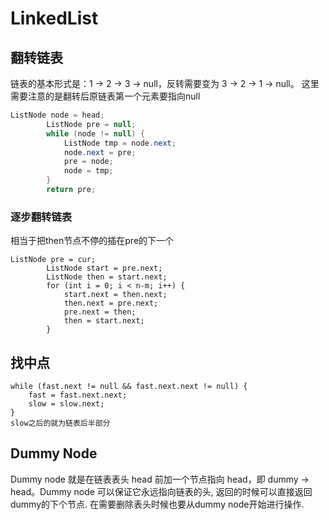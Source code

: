 # LinkedList

## 翻转链表
链表的基本形式是：1 -> 2 -> 3 -> null，反转需要变为 3 -> 2 -> 1 -> null。
这里需要注意的是翻转后原链表第一个元素要指向null

```java
ListNode node = head;
        ListNode pre = null;
        while (node != null) {
            ListNode tmp = node.next;
            node.next = pre;
            pre = node;
            node = tmp;
        }
        return pre;
```

### 逐步翻转链表 
相当于把then节点不停的插在pre的下一个
```
ListNode pre = cur;
        ListNode start = pre.next;
        ListNode then = start.next;
        for (int i = 0; i < n-m; i++) {
            start.next = then.next;
            then.next = pre.next;
            pre.next = then;
            then = start.next;
        }

```

## 找中点
```
while (fast.next != null && fast.next.next != null) {
    fast = fast.next.next;
    slow = slow.next;
}
slow之后的就为链表后半部分
```

## Dummy Node
Dummy node 就是在链表表头 head 前加一个节点指向 head，即 dummy -> head。Dummy node 可以保证它永远指向链表的头, 返回的时候可以直接返回dummy的下个节点. 在需要删除表头时候也要从dummy node开始进行操作.